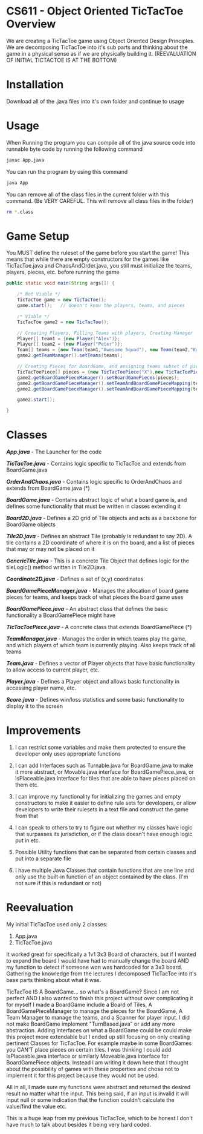 # CS611 - Object Oriented TicTacToe Overview

We are creating a TicTacToe game using Object Oriented Design Principles.
We are decomposing TicTacToe into it's sub parts and thinking about the game in a physical sense as if we are physically building it.
(REEVALUATION OF INITIAL TICTACTOE IS AT THE BOTTOM)

# Installation

Download all of the .java files into it's own folder and continue to usage

# Usage

When Running the program you can compile all of the java source code into runnable byte code by running the following command

```bash
javac App.java
```

You can run the program by using this command

```bash
java App
```

You can remove all of the class files in the current folder with this command. (Be VERY CAREFUL. This will remove all class files in the folder)

```bash
rm *.class
```

# Game Setup

You MUST define the ruleset of the game before you start the game! This means that while there are empty constructors for the games like TicTacToe.java and ChaosAndOrder.java, you still must initialize the teams, players, pieces, etc. before running the game

```java
public static void main(String args[]) {

    /* Not Viable */
    TicTacToe game = new TicTacToe();
    game.start();   // doesn't know the players, teams, and pieces

    /* Viable */
    TicTacToe game2 = new TicTacToe();

    // Creating Players, Filling Teams with players, Creating Manager
    Player[] team1 = {new Player("Alex")};
    Player[] team2 = {new Player("Peter")};
    Team[] teams = {new Team(team1,"Awesome Squad"), new Team(team2,"Kool Katz"), new Team(team3, "Phenomenal People")};
    game2.getTeamManager().setTeams(teams);

    // Creating Pieces for BoardGame, and assigning teams subset of pieces
    TicTacToePiece[] pieces = {new TicTacToePiece("X"),new TicTacToePiece("O")};   
    game2.getBoardGamePieceManager().setBoardGamePieces(pieces);
    game2.getBoardGamePieceManager().setTeamAndBoardGamePieceMapping(teams[0],Arrays.copyOfRange(pieces,0,1));
    game2.getBoardGamePieceManager().setTeamAndBoardGamePieceMapping(teams[1],Arrays.copyOfRange(pieces,1,2));

    game2.start();

}
```

# Classes

***App.java*** - The Launcher for the code

***TicTacToe.java*** - Contains logic specific to TicTacToe and extends from BoardGame.java

***OrderAndChaos.java*** - Contains logic specific to OrderAndChaos and extends from BoardGame.java (*)

***BoardGame.java*** - Contains abstract logic of what a board game is, and defines some functionality that must be written in classes extending it

***Board2D.java*** - Defines a 2D grid of Tile objects and acts as a backbone for BoardGame objects

***Tile2D.java*** - Defines an abstract Tile (probably is redundant to say 2D). A tile contains a 2D coordinate of where it is on the board, and a list of pieces that may or may not be placed on it

***GenericTile.java*** - This is a concrete Tile Object that defines logic for the tileLogic() method written in Tile2D.java.

***Coordinate2D.java*** - Defines a set of (x,y) coordinates

***BoardGamePieceManager.java*** - Manages the allocation of board game pieces for teams, and keeps track of what pieces the board game uses

***BoardGamePiece.java*** - An abstract class that defines the basic functionality a BoardGamePiece might have

***TicTacToePiece.java*** - A concrete class that extends BoardGamePiece (*)

***TeamManager.java*** - Manages the order in which teams play the game, and which players of which team is currently playing. Also keeps track of all teams

***Team.java*** - Defines a vector of Player objects that have basic functionality to allow access to current player, etc.

***Player.java*** - Defines a Player object and allows basic functionality in accessing player name, etc.

***Score.java*** - Defines win/loss statistics and some basic functionality to display it to the screen

# Improvements

1. I can restrict some variables and make them protected to ensure the developer only uses appropriate functions

2. I can add Interfaces such as Turnable.java for BoardGame.java to make it more abstract, or Movable.java interface for BoardGamePiece.java, or isPlaceable.java interface for tiles that are able to have pieces placed on them etc.

3. I can improve my functionality for initializing the games and empty constructors to make it easier to define rule sets for developers, or allow developers to write their rulesets in a text file and construct the game from that

4. I can speak to others to try to figure out whether my classes have logic that surpasses its jurisdiction, or if the class doesn't have enough logic put in etc. 

5. Possible Utility functions that can be separated from certain classes and put into a separate file

6. I have multiple Java Classes that contain functions that are one line and only use the built-in function of an object contained by the class. (I'm not sure if this is redundant or not)

# Reevaluation

My initial TicTacToe used only 2 classes:
1. App.java
2. TicTacToe.java

It worked great for specifically a 1v1 3x3 Board of characters, but if I wanted to expand the board I would have had to manually change the board AND my function to detect if
someone won was hardcoded for a 3x3 board. Gathering the knowledge from the lectures I decomposed TicTacToe into it's base parts thinking about what it was.

TicTacToe IS A BoardGame... so what's a BoardGame? Since I am not perfect AND I also wanted to finish this project without over complicating it for myself I made a BoardGame
include a Board of Tiles, A BoardGamePieceManager to manage the pieces for the BoardGame, A Team Manager to manage the teams, and a Scanner for player input. I did not make BoardGame
implement "TurnBased.java" or add any more abstraction. Adding interfaces on what a BoardGame could be could make this project more extendable but I ended up still focusing on only creating
pertinent Classes for TicTacToe. For example maybe in some BoardGames you CAN'T place pieces on certain tiles. I was thinking I could add IsPlaceable.java interface or similarly Moveable.java
interface for BoardGamePiece objects. Instead I am writing it down here that I thought about the possibility of games with these properties and chose not to implement it for this project
because they would not be used.

All in all, I made sure my functions were abstract and returned the desired result no matter what the input. This being said, if an input is invalid it will input null or some indication that 
the function couldn't calculate the value/find the value etc.

This is a huge leap from my previous TicTacToe, which to be honest I don't have much to talk about besides it being very hard coded.


